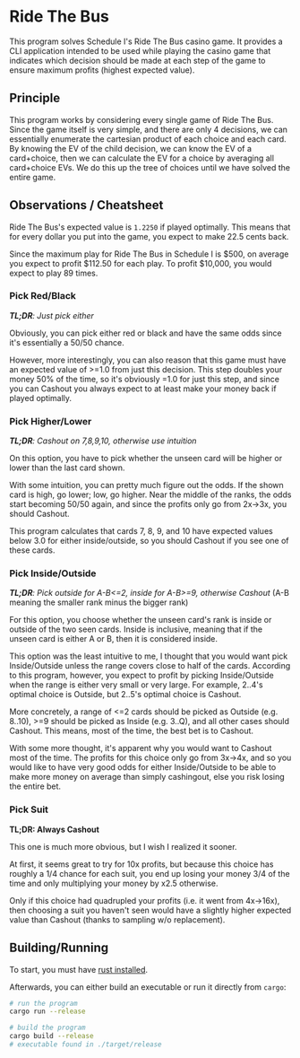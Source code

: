 # Ride The Bus

This program solves Schedule I's Ride The Bus casino game. It provides a CLI
application intended to be used while playing the casino game that indicates
which decision should be made at each step of the game to ensure maximum
profits (highest expected value).

## Principle

This program works by considering every single game of Ride The Bus. Since the game
itself is very simple, and there are only 4 decisions, we can essentially enumerate
the cartesian product of each choice and each card. By knowing the EV of the child
decision, we can know the EV of a card+choice, then we can calculate the EV for a choice
by averaging all card+choice EVs. We do this up the tree of choices until we have solved
the entire game.

## Observations / Cheatsheet

Ride The Bus's expected value is `1.2250` if played optimally. This means that for
every dollar you put into the game, you expect to make 22.5 cents back.

Since the maximum play for Ride The Bus in Schedule I is $500, on average you expect
to profit $112.50 for each play. To profit $10,000, you would expect to play 89 times.

### Pick Red/Black

***TL;DR**: Just pick either*

Obviously, you can pick either red or black and have the same odds since it's
essentially a 50/50 chance.

However, more interestingly, you can also reason that this game must have an
expected value of >=1.0 from just this decision. This step doubles your money 50%
of the time, so it's obviously =1.0 for just this step, and since you can Cashout
you always expect to at least make your money back if played optimally.

### Pick Higher/Lower

***TL;DR**: Cashout on 7,8,9,10, otherwise use intuition*

On this option, you have to pick whether the unseen card will be
higher or lower than the last card shown.

With some intuition, you can pretty much figure out the odds. If the shown card is
high, go lower; low, go higher. Near the middle of the ranks, the odds start
becoming 50/50 again, and since the profits only go from 2x->3x, you should
Cashout.

This program calculates that cards 7, 8, 9, and 10 have expected values below 3.0
for either inside/outside, so you should Cashout if you see one of these cards.

### Pick Inside/Outside

***TL;DR**: Pick outside for A-B<=2, inside for A-B>=9, otherwise Cashout*
(A-B meaning the smaller rank minus the bigger rank)

For this option, you choose whether the unseen card's rank is inside or outside of 
the two seen cards. Inside is inclusive, meaning that if the unseen card is either A
or B, then it is considered inside.

This option was the least intuitive to me, I thought that you would want pick
Inside/Outside unless the range covers close to half of the cards. According to
this program, however, you expect to profit by picking Inside/Outside when the
range is either very small or very large. For example, 2..4's optimal choice is
Outside, but 2..5's optimal choice is Cashout.

More concretely, a range of <=2 cards should be picked as Outside (e.g. 8..10),
\>=9 should be picked as Inside (e.g. 3..Q), and all other cases should Cashout.
This means, most of the time, the best bet is to Cashout.

With some more thought, it's apparent why you would want to Cashout most of the time.
The profits for this choice only go from 3x->4x, and so you would like to have very
good odds for either Inside/Outside to be able to make more money on average than
simply cashingout, else you risk losing the entire bet.

### Pick Suit

**TL;DR: Always Cashout**

This one is much more obvious, but I wish I realized it sooner.

At first, it seems great to try for 10x profits, but because this choice has
roughly a 1/4 chance for each suit, you end up losing your money 3/4 of the time
and only multiplying your money by x2.5 otherwise.

Only if this choice had quadrupled your profits (i.e. it went from 4x->16x), then
choosing a suit you haven't seen would have a slightly higher expected value than
Cashout (thanks to sampling w/o replacement).

## Building/Running

To start, you must have [rust installed](https://www.rust-lang.org/tools/install).

Afterwards, you can either build an executable or run it directly from `cargo`:
```sh
# run the program
cargo run --release

# build the program
cargo build --release
# executable found in ./target/release
```
